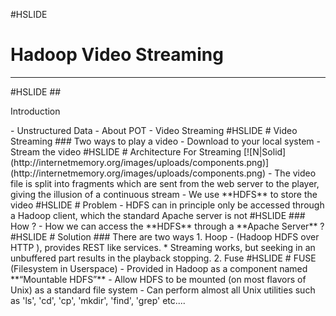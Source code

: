 #HSLIDE
# Hadoop Video Streaming
<hr>
#HSLIDE
## <p style="text-align:left">Introduction</p>
- Unstructured Data
- About POT
- Video Streaming
#HSLIDE
# Video Streaming
### Two ways to play a video
- Download to your local system
- Stream the video
#HSLIDE
# Architecture For Streaming
[![N|Solid](http://internetmemory.org/images/uploads/components.png)](http://internetmemory.org/images/uploads/components.png)
- The video file is split into fragments which are sent from the web server to the player, giving the illusion of a continuous stream
- We use **HDFS** to store the video
#HSLIDE
# Problem
- HDFS can in principle only be accessed through a Hadoop client, which the standard Apache server is not 
#HSLIDE
### How ?
- How we can access the **HDFS** through a **Apache Server** ?
#HSLIDE
# Solution
### There are two ways
1. Hoop - (Hadoop HDFS over HTTP ), provides REST like services. 
    * Streaming works, but seeking in an unbuffered part results in the playback stopping. 
2. Fuse
#HSLIDE
# FUSE (Filesystem in Userspace)
- Provided in Hadoop as a component named **“Mountable HDFS”**
- Allow HDFS to be mounted (on most flavors of Unix) as a standard file system 
- Can perform almost all Unix utilities such as 'ls', 'cd', 'cp', 'mkdir', 'find', 'grep' etc....

